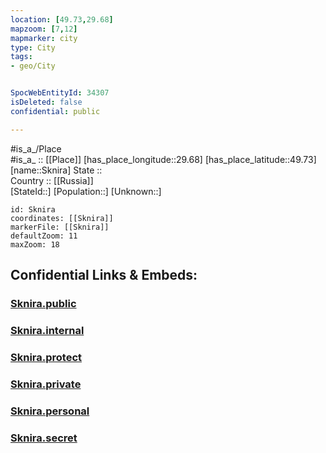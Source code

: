 ```yaml
---
location: [49.73,29.68] 
mapzoom: [7,12] 
mapmarker: city 
type: City
tags:
- geo/City


SpocWebEntityId: 34307
isDeleted: false
confidential: public

---
```

#is_a_/Place  
#is_a_ :: [[Place]] 
[has_place_longitude::29.68] 
[has_place_latitude::49.73] 
[name::Sknira] 
State ::  
Country :: [[Russia]]  
[StateId::] 
[Population::] 
[Unknown::] 


```leaflet
id: Sknira
coordinates: [[Sknira]] 
markerFile: [[Sknira]] 
defaultZoom: 11 
maxZoom: 18
```


## Confidential Links & Embeds: 

### [Sknira.public](/_public/\Earth\Continent\Europe\Europe~East\Ukraine\Regions~Ukraine\Kiev\CitySknira.public.md) 

### [Sknira.internal](/_internal/\Earth\Continent\Europe\Europe~East\Ukraine\Regions~Ukraine\Kiev\CitySknira.internal.md) 

### [Sknira.protect](/_protect/\Earth\Continent\Europe\Europe~East\Ukraine\Regions~Ukraine\Kiev\CitySknira.protect.md) 

### [Sknira.private](/_private/\Earth\Continent\Europe\Europe~East\Ukraine\Regions~Ukraine\Kiev\CitySknira.private.md) 

### [Sknira.personal](/_personal/\Earth\Continent\Europe\Europe~East\Ukraine\Regions~Ukraine\Kiev\CitySknira.personal.md) 

### [Sknira.secret](/_secret/\Earth\Continent\Europe\Europe~East\Ukraine\Regions~Ukraine\Kiev\CitySknira.secret.md)

